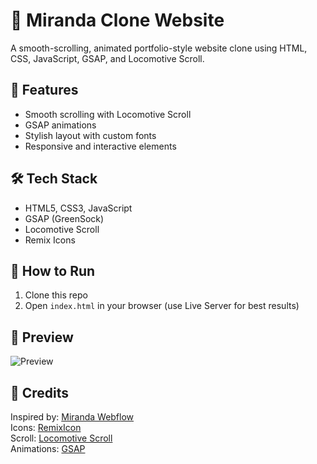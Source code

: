 # 🎨 Miranda Clone Website

A smooth-scrolling, animated portfolio-style website clone using HTML, CSS, JavaScript, GSAP, and Locomotive Scroll.

## 🚀 Features

- Smooth scrolling with Locomotive Scroll
- GSAP animations
- Stylish layout with custom fonts
- Responsive and interactive elements

## 🛠 Tech Stack

- HTML5, CSS3, JavaScript
- GSAP (GreenSock)
- Locomotive Scroll
- Remix Icons

## 📂 How to Run

1. Clone this repo
2. Open `index.html` in your browser (use Live Server for best results)

## 📸 Preview

![Preview]((https://imtushrpwar.github.io/Miranda-Paper-Clone-web/))

## 🔗 Credits

Inspired by: [Miranda Webflow](https://miranda.webflow.io/)  
Icons: [RemixIcon](https://remixicon.com/)  
Scroll: [Locomotive Scroll](https://locomotivemtl.github.io/locomotive-scroll/)  
Animations: [GSAP](https://greensock.com/gsap/)

